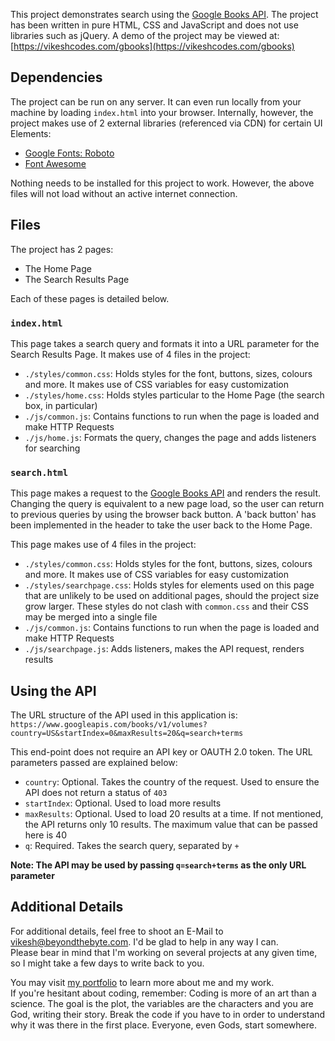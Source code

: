 This project demonstrates search using the [Google Books API](https://developers.google.com/books/docs/overview). The project has been written in pure HTML, CSS and JavaScript and does not use libraries such as jQuery. A demo of the project may be viewed at:
[https://vikeshcodes.com/gbooks](https://vikeshcodes.com/gbooks)

## Dependencies

The project can be run on any server. It can even run locally from your machine by loading `index.html` into your browser. Internally, however, the project makes use of 2 external libraries (referenced via CDN) for certain UI Elements:
- [Google Fonts: Roboto](https://fonts.google.com/?query=roboto&selection.family=Roboto)
- [Font Awesome](https://fontawesome.com/v4.7.0/get-started/)

Nothing needs to be installed for this project to work. However, the above files will not load without an active internet connection.

## Files

The project has 2 pages:
- The Home Page
- The Search Results Page

Each of these pages is detailed below.

### `index.html`

This page takes a search query and formats it into a URL parameter for the Search Results Page. It makes use of 4 files in the project:
- `./styles/common.css`: Holds styles for the font, buttons, sizes, colours and more. It makes use of CSS variables for easy customization
- `./styles/home.css`: Holds styles particular to the Home Page (the search box, in particular)
- `./js/common.js`: Contains functions to run when the page is loaded and make HTTP Requests
- `./js/home.js`: Formats the query, changes the page and adds listeners for searching

### `search.html`

This page makes a request to the [Google Books API](https://developers.google.com/books/docs/overview) and renders the result. Changing the query is equivalent to a new page load, so the user can return to previous queries by using the browser back button. A 'back button' has been implemented in the header to take the user back to the Home Page.

This page makes use of 4 files in the project:
- `./styles/common.css`: Holds styles for the font, buttons, sizes, colours and more. It makes use of CSS variables for easy customization
- `./styles/searchpage.css`: Holds styles for elements used on this page that are unlikely to be used on additional pages, should the project size grow larger. These styles do not clash with `common.css` and their CSS may be merged into a single file
- `./js/common.js`: Contains functions to run when the page is loaded and make HTTP Requests
- `./js/searchpage.js`: Adds listeners, makes the API request, renders results

## Using the API

The URL structure of the API used in this application is:
`https://www.googleapis.com/books/v1/volumes?country=US&startIndex=0&maxResults=20&q=search+terms`

This end-point does not require an API key or OAUTH 2.0 token. The URL parameters passed are explained below:
- `country`: Optional. Takes the country of the request. Used to ensure the API does not return a status of `403`
- `startIndex`: Optional. Used to load more results
- `maxResults`: Optional. Used to load 20 results at a time. If not mentioned, the API returns only 10 results. The maximum value that can be passed here is 40
- `q`: Required. Takes the search query, separated by `+`

**Note: The API may be used by passing `q=search+terms` as the only URL parameter**

## Additional Details

For additional details, feel free to shoot an E-Mail to vikesh@beyondthebyte.com. I'd be glad to help in any way I can.<br>
Please bear in mind that I'm working on several projects at any given time, so I might take a few days to write back to you.

You may visit [my portfolio](https://vikeshcodes.com/) to learn more about me and my work.<br>
If you're hesitant about coding, remember: Coding is more of an art than a science. The goal is the plot, the variables are the characters and you are God, writing their story. Break the code if you have to in order to understand why it was there in the first place. Everyone, even Gods, start somewhere.